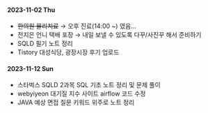 #### 2023-11-02 Thu
- ~~한의원 물리치료~~ → 오후 진료(14:00 ~) 였음...
- 전지은 언니 택배 포장 → 내일 보낼 수 있도록 다꾸/사진꾸 해서 준비하기
- SQLD 필기 노트 정리
- Tistory 대성식당, 광장시장 후기 업로드 

#### 2023-11-12 Sun
- 스타벅스 SQLD 2과목 SQL 기초 노트 정리 및 문제 풀이
- webyiyeon 대기질 지수 사이트 airflow 코드 수정 
- JAVA 예상 면접 질문 키워드 위주로 노트 정리 

